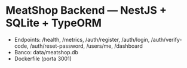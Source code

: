 # MeatShop Backend — NestJS + SQLite + TypeORM
- Endpoints: /health, /metrics, /auth/register, /auth/login, /auth/verify-code, /auth/reset-password, /users/me, /dashboard
- Banco: data/meatshop.db
- Dockerfile (porta 3001)
